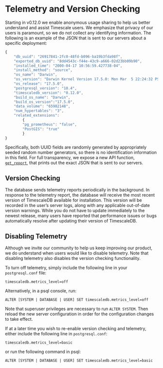 # Telemetry and Version Checking
Starting in v0.12.0 we enable anonymous usage sharing to help us better understand and assist Timescale users. We emphasize that privacy of our users is paramount, so we do not collect any identifying information. The following is an example of the JSON that is sent to our servers about a specific deployment:

```javascript
{
	"db_uuid": "26917841-2fc0-48fd-b096-ba19b3fda98f",
	"exported_db_uuid": "8dd4543c-f44e-43c9-a666-02d23bb09b90",
	"installed_time": "2000-04-17 10:56:59.427738-04",
	"install_method": "source",
	"os_name": "Darwin",
	"os_version": "Darwin Kernel Version 17.5.0: Mon Mar  5 22:24:32 PST 2018",
	"os_release": "17.5.0",
	"postgresql_version": "10.4",
	"timescaledb_version": "0.12.0",
	"build_os_name": "Darwin",
	"build_os_version":"17.5.0",
	"data_volume": "65982148",
	"num_hypertables": "3",
	"related_extensions": 
    	{
		"pg_prometheus": "false",
		"PostGIS": "true"
    	}
}
```

Specifically, both UUID fields are randomly generated by appropriately seeded random
number generators, so there is no identification information in this field. For full
transparency, we expose a new API function, [`get_report`][get_report], that prints out the exact JSON that is sent to our servers.

## Version Checking
The database sends telemetry reports periodically in the background. 
In response to the telemetry report, the database will receive the most recent version of TimescaleDB
available for installation. This version will be recorded in the user’s server logs, along with any applicable
out-of-date version warnings. While you do not have to update immediately to the newest release, many users have
reported that performance issues or bugs automatically resolve after updating their version of TimescaleDB. 

## Disabling Telemetry
Although we invite our community to help us keep improving our
product, we do understand when users would like to disable telemetry. Note that
disabling telemetry also disables the version checking functionality.

To turn off telemetry, simply include the following line in your `postgresql.conf` file:

```
timescaledb.metrics_level=off
```

Alternatively, in a psql console, run:

```
ALTER [SYSTEM | DATABASE | USER] SET timescaledb.metrics_level=off
```

Note that superuser privileges are necessary to run `ALTER SYSTEM`.
Then reload the new server configuration in order for the configuration changes to take effect.

If at a later time you wish to re-enable version checking and telemetry, either include the following line in
`postgresql.conf`:

```
timescaledb.metrics_level=basic
```

or run the following command in psql:

```
ALTER [SYSTEM | DATABASE | USER] SET timescaledb.metrics_level=basic
```

[get_report]: /api#get_report
